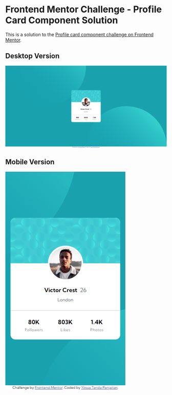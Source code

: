 # Frontend Mentor Challenge - Profile Card Component Solution

This is a solution to the [Profile card component challenge on Frontend Mentor](https://www.frontendmentor.io/challenges/profile-card-component-cfArpWshJ).

## Desktop Version
![](./images/desktop.png)

## Mobile Version
![](./images/mobile.png)